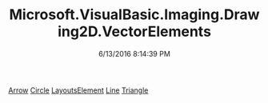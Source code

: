 ﻿---
title: Microsoft.VisualBasic.Imaging.Drawing2D.VectorElements
date: 6/13/2016 8:14:39 PM
---

[Arrow](T-Microsoft.VisualBasic.Imaging.Drawing2D.VectorElements.Arrow.html)
[Circle](T-Microsoft.VisualBasic.Imaging.Drawing2D.VectorElements.Circle.html)
[LayoutsElement](T-Microsoft.VisualBasic.Imaging.Drawing2D.VectorElements.LayoutsElement.html)
[Line](T-Microsoft.VisualBasic.Imaging.Drawing2D.VectorElements.Line.html)
[Triangle](T-Microsoft.VisualBasic.Imaging.Drawing2D.VectorElements.Triangle.html)
